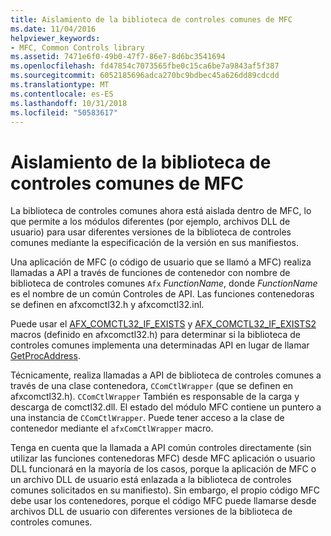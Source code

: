 ```yaml
---
title: Aislamiento de la biblioteca de controles comunes de MFC
ms.date: 11/04/2016
helpviewer_keywords:
- MFC, Common Controls library
ms.assetid: 7471e6f0-49b0-47f7-86e7-8d6bc3541694
ms.openlocfilehash: fd47854c7073565fbe0c15ca6be7a9843af5f387
ms.sourcegitcommit: 6052185696adca270bc9bdbec45a626dd89cdcdd
ms.translationtype: MT
ms.contentlocale: es-ES
ms.lasthandoff: 10/31/2018
ms.locfileid: "50583617"
---
```

# <a name="isolation-of-the-mfc-common-controls-library"></a>Aislamiento de la biblioteca de controles comunes de MFC

La biblioteca de controles comunes ahora está aislada dentro de MFC, lo que permite a los módulos diferentes (por ejemplo, archivos DLL de usuario) para usar diferentes versiones de la biblioteca de controles comunes mediante la especificación de la versión en sus manifiestos.

Una aplicación de MFC (o código de usuario que se llamó a MFC) realiza llamadas a API a través de funciones de contenedor con nombre de biblioteca de controles comunes `Afx` *FunctionName*, donde *FunctionName* es el nombre de un común Controles de API. Las funciones contenedoras se definen en afxcomctl32.h y afxcomctl32.inl.

Puede usar el [AFX_COMCTL32_IF_EXISTS](reference/run-time-object-model-services.md#afx_comctl32_if_exists) y [AFX_COMCTL32_IF_EXISTS2](reference/run-time-object-model-services.md#afx_comctl32_if_exists2) macros (definido en afxcomctl32.h) para determinar si la biblioteca de controles comunes implementa una determinadas API en lugar de llamar [GetProcAddress](../build/getprocaddress.md).

Técnicamente, realiza llamadas a API de biblioteca de controles comunes a través de una clase contenedora, `CComCtlWrapper` (que se definen en afxcomctl32.h). `CComCtlWrapper` También es responsable de la carga y descarga de comctl32.dll. El estado del módulo MFC contiene un puntero a una instancia de `CComCtlWrapper`. Puede tener acceso a la clase de contenedor mediante el `afxComCtlWrapper` macro.

Tenga en cuenta que la llamada a API común controles directamente (sin utilizar las funciones contenedoras MFC) desde MFC aplicación o usuario DLL funcionará en la mayoría de los casos, porque la aplicación de MFC o un archivo DLL de usuario está enlazada a la biblioteca de controles comunes solicitados en su manifiesto). Sin embargo, el propio código MFC debe usar los contenedores, porque el código MFC puede llamarse desde archivos DLL de usuario con diferentes versiones de la biblioteca de controles comunes.

